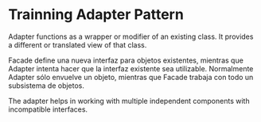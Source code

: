# Trainning Adapter Pattern
Adapter functions as a wrapper or modifier of an existing class. It provides a different or translated view of that class.

Facade define una nueva interfaz para objetos existentes, mientras que Adapter intenta hacer que la interfaz existente sea utilizable. Normalmente Adapter sólo envuelve un objeto, mientras que Facade trabaja con todo un subsistema de objetos.

The adapter helps in working with multiple independent components with incompatible interfaces.